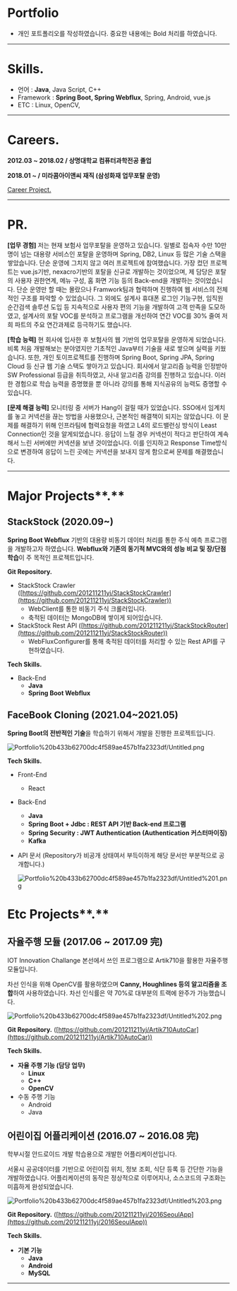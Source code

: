 # Portfolio

- 개인 포트폴리오를 작성하였습니다. 중요한 내용에는 Bold 처리를 하였습니다.

---

# **Skills.**

- 언어 : **Java**, Java Script, C++
- Framework : **Spring Boot, Spring Webflux**, Spring, Android, vue.js
- ETC : Linux, OpenCV,

---

# **Careers.**

**2012.03 ~ 2018.02 / 상명대학교 컴퓨터과학전공 졸업**

**2018.01 ~ / 미라콤아이앤씨 재직 (삼성화재 업무포탈 운영)**

[Career Project.](https://www.notion.so/f09f469a32124138b05e76084f9f6b40)

---

# **PR.**

**[업무 경험]**
저는 현재 보험사 업무포탈을 운영하고 있습니다. 일별로 접속자 수만 10만 명이 넘는 대용량 서비스인 포탈을 운영하며 Spring, DB2, Linux 등 많은 기술 스택을 쌓았습니다. 단순 운영에 그치지 않고 여러 프로젝트에 참여했습니다.
가장 컸던 프로젝트는 vue.js기반, nexacro기반의 포탈을 신규로 개발하는 것이었으며, 제 담당은 포탈의 사용자 권한연계, 메뉴 구성, 홈 화면 기능 등의 Back-end을 개발하는 것이었습니다. 단순 운영만 할 때는 몰랐으나 Framwork팀과 협력하며 진행하여 웹 서비스의 전체적인 구조를 파악할 수 있었습니다.
그 외에도 설계사 휴대폰 로그인 기능구현, 임직원 순간검색 솔루션 도입 등 지속적으로 사용자 편의 기능을 개발하여 고객 만족을 도모하였고, 설계사의 포탈 VOC를 분석하고 프로그램을 개선하여 연간 VOC를 30% 줄여 저희 파트의 주요 연간과제로 등극하기도 했습니다.

**[학습 능력]**
현 회사에 입사한 후 보험사의 웹 기반의 업무포탈을 운영하게 되었습니다. 비록 처음 개발해보는 분야였지만 기초적인 Java부터 기술을 새로 쌓으며 실력을 키웠습니다. 또한, 개인 토이프로젝트를 진행하며 Spring Boot, Spring JPA, Spring Cloud 등 신규 웹 기술 스택도 쌓아가고 있습니다.
회사에서 알고리즘 능력을 인정받아 SW Professional 등급을 취득하였고, 사내 알고리즘 강의를 진행하고 있습니다. 이러한 경험으로 학습 능력을 증명했을 뿐 아니라 강의를 통해 지식공유의 능력도 증명할 수 있습니다.

**[문제 해결 능력]**
모니터링 중 서버가 Hang이 걸릴 때가 있었습니다. SSO에서 임계치를 놓고 커넥션을 끊는 방법을 사용했으나, 근본적인 해결책이 되지는 않았습니다. 이 문제를 해결하기 위해 인프라팀에 협력요청을 하였고 L4의 로드밸런싱 방식이 Least Connection인 것을 알게되었습니다. 응답이 느릴 경우 커넥션이 적다고 판단하여 계속해서 느린 서버에만 커넥션을 보낸 것이었습니다. 이를 인지하고 Response Time방식으로 변경하여 응답이 느린 곳에는 커넥션을 보내지 않게 함으로써 문제를 해결했습니다.

---

# Major Projects**.**

## StackStock (2020.09~)

**Spring Boot Webflux** 기반의 대용량 비동기 데이터 처리를 통한 주식 예측 프로그램을 개발하고자 하였습니다. **Webflux와 기존의 동기적 MVC와의 성능 비교 및 장/단점 학습**이 주 목적인 프로젝트입니다.

**Git Repository.** 

- StackStock Crawler ([https://github.com/201211211yj/StackStockCrawler](https://github.com/201211211yj/StackStockCrawler))
    - WebClient를 통한 비동기 주식 크롤러입니다.
    - 축적된 데이터는 MongoDB에 쌓이게 되어있습니다.
- StackStock Rest API ([https://github.com/201211211yj/StackStockRouter](https://github.com/201211211yj/StackStockRouter))
    - WebFluxConfigurer를 통해 축적된 데이터를 처리할 수 있는 Rest API를 구현하였습니다.

**Tech Skills.**

- Back-End
    - **Java**
    - **Spring Boot Webflux**

## FaceBook Cloning (2021.04~2021.05)

**Spring Boot의 전반적인 기술**을 학습하기 위해서 개발을 진행한 프로젝트입니다.

![Portfolio%20b433b62700dc4f589ae457b1fa2323df/Untitled.png](Portfolio%20b433b62700dc4f589ae457b1fa2323df/Untitled.png)

**Tech Skills.**

- Front-End
    - React
- Back-End
    - **Java**
    - **Spring Boot + Jdbc : REST API 기반 Back-end 프로그램**
    - **Spring Security : JWT Authentication (Authentication 커스터마이징)**
    - **Kafka**
- API 문서 (Repository가 비공개 상태여서 부득이하게 해당 문서만 부분적으로 공개합니다.)

    ![Portfolio%20b433b62700dc4f589ae457b1fa2323df/Untitled%201.png](Portfolio%20b433b62700dc4f589ae457b1fa2323df/Untitled%201.png)

# Etc Projects**.**

## 자율주행 모듈 (2017.06 ~ 2017.09 完)

IOT Innovation Challange 본선에서 쓰인 프로그램으로 Artik710을 활용한 자율주행 모듈입니다. 

차선 인식을 위해 OpenCV를 활용하였으며 **Canny, Houghlines 등의 알고리즘을 조합**하여 사용하였습니다. 차선 인식률은 약 70%로 대부분의 트랙에 완주가 가능했습니다.

![Portfolio%20b433b62700dc4f589ae457b1fa2323df/Untitled%202.png](Portfolio%20b433b62700dc4f589ae457b1fa2323df/Untitled%202.png)

**Git Repository.** ([https://github.com/201211211yj/Artik710AutoCar](https://github.com/201211211yj/Artik710AutoCar))

**Tech Skills.**

- **자율 주행 기능 (담당 업무)**
    - **Linux**
    - **C++**
    - **OpenCV**
- 수동 주행 기능
    - Android
    - Java

## 어린이집 어플리케이션 (2016.07 ~ 2016.08 完)

학부시절 안드로이드 개발 학습용으로 개발한 어플리케이션입니다. 

서울시 공공데이터를 기반으로 어린이집 위치, 정보 조회, 식단 등록 등 간단한 기능을 개발하였습니다. 어플리케이션의 동작은 정상적으로 이루어지나, 소스코드의 구조화는 미흡하게 완성되었습니다.

![Portfolio%20b433b62700dc4f589ae457b1fa2323df/Untitled%203.png](Portfolio%20b433b62700dc4f589ae457b1fa2323df/Untitled%203.png)

**Git Repository.** ([https://github.com/201211211yj/2016SeoulApp](https://github.com/201211211yj/2016SeoulApp))

**Tech Skills.**

- **기본 기능**
    - **Java**
    - **Android**
    - **MySQL**

---